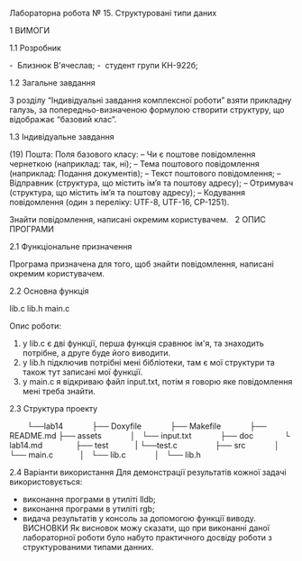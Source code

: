 Лабораторна робота № 15. 
Структуровані типи даних

1 ВИМОГИ 

1.1 Розробник 

-  Близнюк В'ячеслав; 
-  студент групи КН-922б; 

1.2 Загальне завдання 

З розділу “Індивідуальні завдання комплексної роботи” взяти прикладну галузь, за попередньо-визначеною формулою
створити структуру, що відображає “базовий клас”.

1.3 Індивідуальне завдання 

(19) Пошта:
Поля базового класу:
– Чи є поштове повідомлення чернеткою (наприклад: так, ні);
– Тема поштового повідомлення (наприклад: Подання документів);
– Текст поштового повідомлення;
– Відправник (структура, що містить ім’я та поштову адресу);
– Отримувач (структура, що містить ім’я та поштову адресу);
– Кодування повідомлення (один з переліку: UTF-8, UTF-16, CP-1251).

Знайти повідомлення, написані окремим користувачем.
 
2 ОПИС ПРОГРАМИ 

2.1 Функціональне призначення 

Програма призначена для того, щоб знайти повідомлення, написані окремим користувачем.  

2.2 Основна функція         

lib.c   lib.h   main.c 

Опис роботи:  

1) у lib.c є дві функції, перша функція сравнює ім'я, та знаходить потрібне, а друге буде його виводити.
2) у lib.h підключив потрібні мені бібліотеки, там є мої структури та також тут записані мої функції.
3) у main.c я відкриваю файл input.txt, потім я говорю яке повідомлення мені треба знайти.


2.3 Структура проекту 

        └──lab14 
            ├── Doxyfile 
            ├── Makefile 
            ├── README.md 
            ├── assets 
            │   └── input.txt
            ├── doc  
            └ lab14.md  
            ├── test
            |  └──test.c    
            ├── src 
            │   └── main.c
            │   └── lib.c
            │   └── lib.h

 
2.4 Варіанти використання
Для демонстрації результатів кожної задачі використовується:
- виконання програми в утиліті lldb;
- виконання програми в утиліті rgb;
- видача результатів у консоль за допомогою функції виводу.
 
 
ВИСНОВКИ 
Як висновок можу сказати, що при виконанні даної лабораторної роботи було набуто практичного досвіду роботи з структурованими типами данних.
